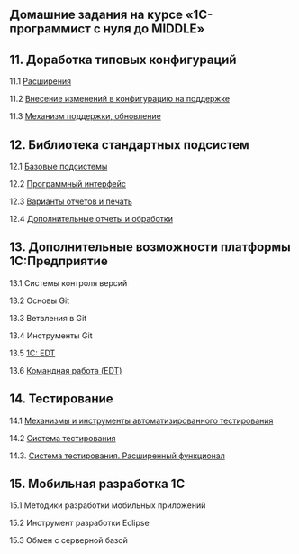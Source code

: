 ## Домашние задания на курсе «1С-программист c нуля до MIDDLE»

## 11. Доработка типовых конфигураций
11.1	[Расширения](DTK/homework-11-1.md)

11.2	[Внесение изменений в конфигурацию на поддержке](DTK/homework-11-2.md)

11.3	[Механизм поддержки, обновление](DTK/homework-11-3.md)

	
## 12. Библиотека стандартных подсистем

12.1	[Базовые подсистемы](BSP/homework-12-1.md)

12.2	[Программный интерфейс](https://github.com/netology-code/onec-mid-homeworks/blob/main/BSP/homework-12-2.md)

12.3	[Варианты отчетов и печать](https://github.com/netology-code/onec-mid-homeworks/blob/main/BSP/homework-12-3.md)

12.4	[Дополнительные отчеты и обработки](https://github.com/netology-code/onec-mid-homeworks/blob/main/BSP/homework-12-4.md)
	
## 13. Дополнительные возможности платформы 1С:Предприятие

13.1	Системы контроля версий

13.2	Основы Git

13.3	Ветвления в Git

13.4	Инструменты Git

13.5	[1C: EDT](https://github.com/netology-code/onec-mid-homeworks/blob/main/OCEDT/homework-13-6.md)

13.6	[Командная работа (EDT)](https://github.com/netology-code/onec-mid-homeworks/blob/main/OCEDT/homework-13-7.md)


## 14. Тестирование

14.1	[Механизмы и инструменты автоматизированного тестирования](https://github.com/netology-code/onec-mid-homeworks/blob/main/TAT/homework-14-1.md)

14.2	[Система тестирования](https://github.com/netology-code/onec-mid-homeworks/blob/main/TAT/homework-14-2.md)

14.3. 	[Система тестирования. Расширенный функционал](https://github.com/netology-code/onec-mid-homeworks/blob/main/TAT/homework-14-3.md)
	
	
## 15. Мобильная разработка 1С

15.1	Методики разработки мобильных приложений

15.2	Инструмент разработки Eclipse

15.3	Обмен с серверной базой

